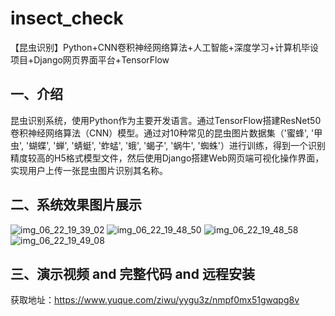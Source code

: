 # insect_check
【昆虫识别】Python+CNN卷积神经网络算法+人工智能+深度学习+计算机毕设项目+Django网页界面平台+TensorFlow

## 一、介绍
昆虫识别系统，使用Python作为主要开发语言。通过TensorFlow搭建ResNet50卷积神经网络算法（CNN）模型。通过对10种常见的昆虫图片数据集（'蜜蜂', '甲虫', '蝴蝶', '蝉', '蜻蜓', '蚱蜢', '蛾', '蝎子', '蜗牛', '蜘蛛'）进行训练，得到一个识别精度较高的H5格式模型文件，然后使用Django搭建Web网页端可视化操作界面，实现用户上传一张昆虫图片识别其名称。

## 二、系统效果图片展示
![img_06_22_19_39_02](https://github.com/user-attachments/assets/fada6c22-d73f-417e-8121-695340dd1b02)
![img_06_22_19_48_50](https://github.com/user-attachments/assets/4df43a7d-0c82-46dd-9b32-c829ff99bfc2)
![img_06_22_19_48_58](https://github.com/user-attachments/assets/6b603c11-674a-4ae9-9fbc-60769e8e8772)
![img_06_22_19_49_08](https://github.com/user-attachments/assets/1db36839-d81e-4b71-ae72-6a26ae0b26ae)

## 三、演示视频 and 完整代码 and 远程安装
获取地址：https://www.yuque.com/ziwu/yygu3z/nmpf0mx51gwqpg8v
